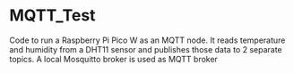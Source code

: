 # MQTT_Test
Code to run a Raspberry Pi Pico W as an MQTT node. It reads temperature and humidity from a DHT11 sensor and publishes those data to 2 separate topics. A local Mosquitto broker is used as MQTT broker
